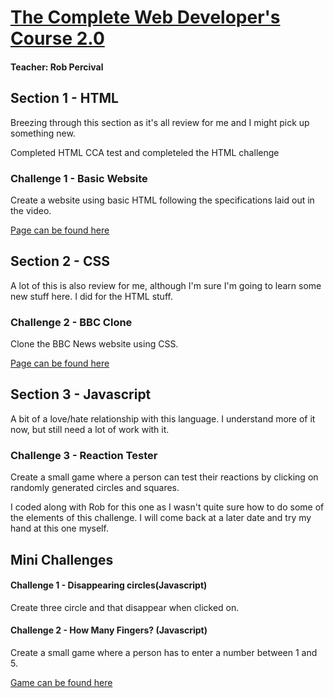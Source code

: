 # [The Complete Web Developer's Course 2.0](https://www.udemy.com/the-complete-web-developer-course-2/learn/v4/content)
#### Teacher: Rob Percival

## Section 1 - HTML

Breezing through this section as it's all review for me and I might pick up something new.

Completed HTML CCA test and completeled the HTML challenge

### Challenge 1 - Basic Website

Create a website using basic HTML following the specifications laid out in the video.

[Page can be found here](http://79.170.40.46/sheenastesthostingpackage.com/)

## Section 2 - CSS

A lot of this is also review for me, although I'm sure I'm going to learn some new stuff here. I did for the HTML stuff.

### Challenge 2 - BBC Clone

Clone the BBC News website using CSS.

[Page can be found here](http://79.170.44.122/sheena-bbc-clone.com/)

## Section 3 - Javascript

A bit of a love/hate relationship with this language. I understand more of it now, but still need a lot of work with it.

### Challenge 3 - Reaction Tester

Create a small game where a person can test their reactions by clicking on randomly generated circles and squares.

I coded along with Rob for this one as I wasn't quite sure how to do some of the elements of this challenge. I will come back at a later date and try my hand at this one myself.


## Mini Challenges

#### Challenge 1 - Disappearing circles(Javascript)

Create three circle and that disappear when clicked on.

#### Challenge 2 - How Many Fingers? (Javascript)

Create a small game where a person has to enter a number between 1 and 5.

[Game can be found here](http://bit.ly/2lFngGI)
